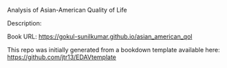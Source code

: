 Analysis of Asian-American Quality of Life

Description:

Book URL: https://gokul-sunilkumar.github.io/asian_american_qol

This repo was initially generated from a bookdown template available here: https://github.com/jtr13/EDAVtemplate


